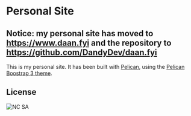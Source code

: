 # Personal Site

## Notice: my personal site has moved to https://www.daan.fyi and the repository to https://github.com/DandyDev/daan.fyi

This is my personal site. It has been built with [Pelican](getpelican.com), using the [Pelican Boostrap 3 theme](https://github.com/getpelican/pelican-themes/tree/master/pelican-bootstrap3).

## License

![NC SA](http://i.creativecommons.org/l/by-nc-sa/4.0/88x31.png)
